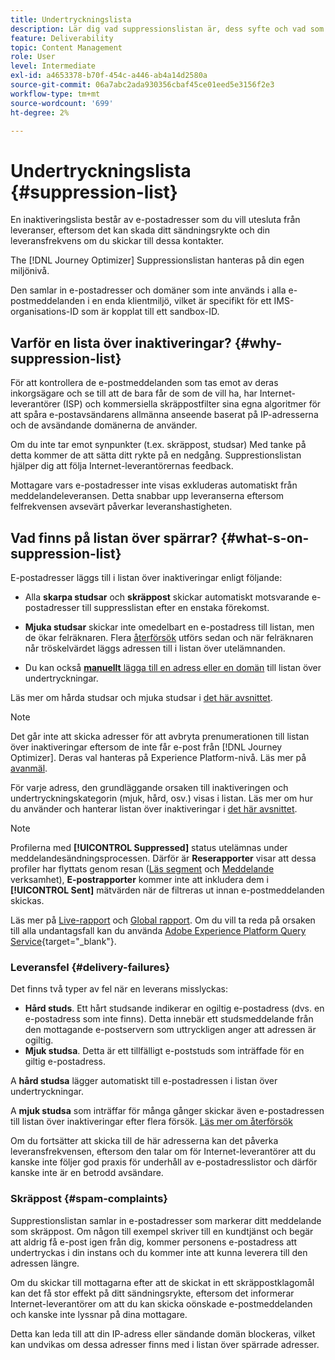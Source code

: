 ```yaml
---
title: Undertryckningslista
description: Lär dig vad suppressionslistan är, dess syfte och vad som ingår i den.
feature: Deliverability
topic: Content Management
role: User
level: Intermediate
exl-id: a4653378-b70f-454c-a446-ab4a14d2580a
source-git-commit: 06a7abc2ada930356cbaf45ce01eed5e3156f2e3
workflow-type: tm+mt
source-wordcount: '699'
ht-degree: 2%

---
```


# Undertryckningslista {#suppression-list}

En inaktiveringslista består av e-postadresser som du vill utesluta från leveranser, eftersom det kan skada ditt sändningsrykte och din leveransfrekvens om du skickar till dessa kontakter.

The [!DNL Journey Optimizer] Suppressionslistan hanteras på din egen miljönivå.

Den samlar in e-postadresser och domäner som inte används i alla e-postmeddelanden i en enda klientmiljö, vilket är specifikt för ett IMS-organisations-ID som är kopplat till ett sandbox-ID.

## Varför en lista över inaktiveringar? {#why-suppression-list}

För att kontrollera de e-postmeddelanden som tas emot av deras inkorgsägare och se till att de bara får de som de vill ha, har Internet-leverantörer (ISP) och kommersiella skräppostfilter sina egna algoritmer för att spåra e-postavsändarens allmänna anseende baserat på IP-adresserna och de avsändande domänerna de använder.

Om du inte tar emot synpunkter (t.ex. skräppost, studsar) Med tanke på detta kommer de att sätta ditt rykte på en nedgång. Supprestionslistan hjälper dig att följa Internet-leverantörernas feedback.

Mottagare vars e-postadresser inte visas exkluderas automatiskt från meddelandeleveransen. Detta snabbar upp leveranserna eftersom felfrekvensen avsevärt påverkar leveranshastigheten.

## Vad finns på listan över spärrar? {#what-s-on-suppression-list}

E-postadresser läggs till i listan över inaktiveringar enligt följande:

* Alla **skarpa studsar** och **skräppost** skickar automatiskt motsvarande e-postadresser till suppresslistan efter en enstaka förekomst.

* **Mjuka studsar** skickar inte omedelbart en e-postadress till listan, men de ökar felräknaren. Flera [återförsök](../configuration/retries.md) utförs sedan och när felräknaren når tröskelvärdet läggs adressen till i listan över utelämnanden.

* Du kan också [**manuellt** lägga till en adress eller en domän](../configuration/manage-suppression-list.md#add-addresses-and-domains) till listan över undertryckningar.

Läs mer om hårda studsar och mjuka studsar i [det här avsnittet](#delivery-failures).

>[!NOTE]
>
>Det går inte att skicka adresser för att avbryta prenumerationen till listan över inaktiveringar eftersom de inte får e-post från [!DNL Journey Optimizer]. Deras val hanteras på Experience Platform-nivå. Läs mer på [avanmäl](consent.md).

För varje adress, den grundläggande orsaken till inaktiveringen och undertryckningskategorin (mjuk, hård, osv.) visas i listan. Läs mer om hur du använder och hanterar listan över inaktiveringar i [det här avsnittet](../configuration/manage-suppression-list.md).

>[!NOTE]
>
>Profilerna med **[!UICONTROL Suppressed]** status utelämnas under meddelandesändningsprocessen. Därför är **Reserapporter** visar att dessa profiler har flyttats genom resan ([Läs segment](../building-journeys/read-segment.md) och [Meddelande](../building-journeys/journeys-message.md) verksamhet), **E-postrapporter** kommer inte att inkludera dem i **[!UICONTROL Sent]** mätvärden när de filtreras ut innan e-postmeddelanden skickas.
>
>Läs mer på [Live-rapport](../reports/live-report.md) och [Global rapport](../reports/global-report.md). Om du vill ta reda på orsaken till alla undantagsfall kan du använda [Adobe Experience Platform Query Service](https://experienceleague.adobe.com/docs/experience-platform/query/api/getting-started.html){target=&quot;_blank&quot;}.

### Leveransfel {#delivery-failures}

Det finns två typer av fel när en leverans misslyckas:

* **Hård studs**. Ett hårt studsande indikerar en ogiltig e-postadress (dvs. en e-postadress som inte finns). Detta innebär ett studsmeddelande från den mottagande e-postservern som uttryckligen anger att adressen är ogiltig.
* **Mjuk studsa**. Detta är ett tillfälligt e-poststuds som inträffade för en giltig e-postadress.

A **hård studsa** lägger automatiskt till e-postadressen i listan över undertryckningar.

A **mjuk studsa** <!--or an **ignored** error--> som inträffar för många gånger skickar även e-postadressen till listan över inaktiveringar efter flera försök. [Läs mer om återförsök](../configuration/retries.md)

Om du fortsätter att skicka till de här adresserna kan det påverka leveransfrekvensen, eftersom den talar om för Internet-leverantörer att du kanske inte följer god praxis för underhåll av e-postadresslistor och därför kanske inte är en betrodd avsändare.

### Skräppost {#spam-complaints}

Supprestionslistan samlar in e-postadresser som markerar ditt meddelande som skräppost. Om någon till exempel skriver till en kundtjänst och begär att aldrig få e-post igen från dig, kommer personens e-postadress att undertryckas i din instans och du kommer inte att kunna leverera till den adressen längre.

Om du skickar till mottagarna efter att de skickat in ett skräppostklagomål kan det få stor effekt på ditt sändningsrykte, eftersom det informerar Internet-leverantörer om att du kan skicka oönskade e-postmeddelanden och kanske inte lyssnar på dina mottagare.

Detta kan leda till att din IP-adress eller sändande domän blockeras, vilket kan undvikas om dessa adresser finns med i listan över spärrade adresser.
